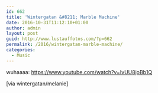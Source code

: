 ```yaml
---
id: 662
title: 'Wintergatan &#8211; Marble Machine'
date: 2016-10-31T11:12:10+01:00
author: admin
layout: post
guid: http://www.lustauffotos.com/?p=662
permalink: /2016/wintergatan-marble-machine/
categories:
  - Music
---
```

wuhaaaa: <https://www.youtube.com/watch?v=IvUU8joBb1Q>

[via wintergatan/melanie]